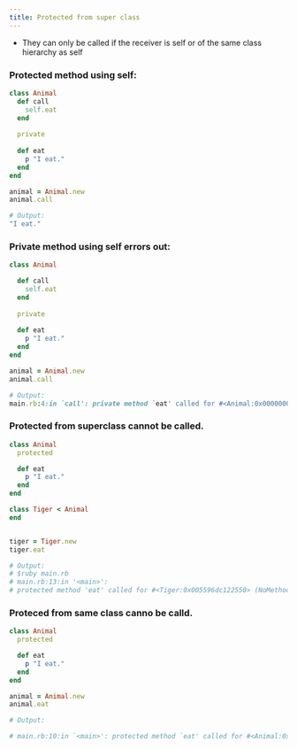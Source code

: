 ```yaml
---
title: Protected from super class
---
```


- They can only be called if the receiver is self or of the same class hierarchy as self

### Protected method using self:
```rb
class Animal
  def call
    self.eat
  end
  
  private
  
  def eat
    p "I eat."
  end
end

animal = Animal.new
animal.call

# Output:
"I eat."
```

### Private method using self errors out:
```rb
class Animal

  def call
    self.eat
  end
  
  private
  
  def eat
    p "I eat."
  end
end

animal = Animal.new
animal.call

# Output:
main.rb:4:in `call': private method `eat' called for #<Animal:0x00000000cca8a8> (NoMethodError) from main.rb:15:in `<main>'
```


### Protected from superclass cannot be called.

```rb
class Animal
  protected

  def eat
    p "I eat."
  end
end

class Tiger < Animal
end


tiger = Tiger.new
tiger.eat

# Output:
# $ruby main.rb
# main.rb:13:in '<main>': 
# protected method 'eat' called for #<Tiger:0x005596dc122550> (NoMethodError)
```

### Proteced from same class canno be calld.

```rb
class Animal
  protected

  def eat
    p "I eat."
  end
end

animal = Animal.new
animal.eat

# Output:

# main.rb:10:in `<main>': protected method `eat' called for #<Animal:0x000000023739b0> (NoMethodError)                                                          

```